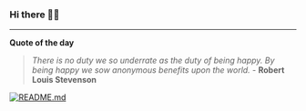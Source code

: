 ### Hi there 👋🏻


---

**Quote of the day**

> *There is no duty we so underrate as the duty of being happy. By being happy we sow anonymous benefits upon the world.* - **Robert Louis Stevenson** 

[![README.md](https://github.com/marcolovazzano/marcolovazzano/actions/workflows/readme.yml/badge.svg?branch=main)](https://github.com/marcolovazzano/marcolovazzano/actions/workflows/readme.yml)
